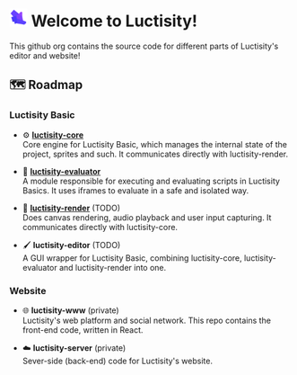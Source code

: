 # <img src="https://github.com/Luctisity/.github/blob/main/profile/luctisity-small.png" alt="L" height="32" /> Welcome to Luctisity!
This github org contains the source code for different parts of Luctisity's editor and website!

## 🗺️ Roadmap
### Luctisity Basic
- ⚙️ **[luctisity-core](https://github.com/Luctisity/luctisity-basic-core) <br/>**
Core engine for Luctisity Basic, which manages the internal state of the project, sprites and such. It communicates directly with luctisity-render.

- 📜 **[luctisity-evaluator](https://github.com/Luctisity/luctisity-evaluator) <br/>**
A module responsible for executing and evaluating scripts in Luctisity Basics. It uses iframes to evaluate in a safe and isolated way.

- 🎥 **[luctisity-render](https://github.com/Luctisity/luctisity-basic-render)** (TODO) <br/>
Does canvas rendering, audio playback and user input capturing. It communicates directly with luctisity-core.

- 🖌️ **luctisity-editor** (TODO) <br/>
A GUI wrapper for Luctisity Basic, combining luctisity-core, luctisity-evaluator and luctisity-render into one.

### Website
- 🌐 **luctisity-www** (private) <br/>
Luctisity's web platform and social network. This repo contains the front-end code, written in React.

- ☁️ **luctisity-server** (private) <br/>
Sever-side (back-end) code for Luctisity's website.
